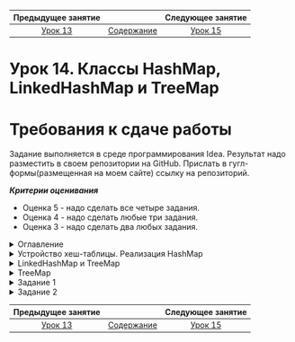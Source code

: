 Предыдущее занятие |         &nbsp;          | Следующее занятие
:----------------:|:-----------------------:|:----------------:
[Урок 13](LESSON14.MD) | [Содержание](README.MD) | [Урок 15](LESSON15.md)

# Урок 14. Классы HashMap, LinkedHashMap и TreeMap

# Требования к сдаче работы

Задание выполняется в среде программирования Idea. Результат надо разместить в своем репозитории на GitHub.
Прислать в гугл-формы(размещенная на моем сайте) ссылку на репозиторий.

***Критерии оценивания***

* Оценка 5 - надо сделать все четыре задания.
* Оценка 4 - надо сделать любые три задания.
* Оценка 3 - надо сделать два любых задания.

<details>
<summary>
Оглавление
</summary>

# Оглавление

1. [Устройство хеш-таблицы. Реализация HashMap](#устройство-хеш-таблицы-реализация-hashmap)
    * [Хеш-функция и ячейки](#хеш-функция-и-ячейки)
    * [Как работает хеш-функция](#как-работает-хеш-функция)
    * [Коллизии](#коллизии)
    * [Коэффициент заполнения](#коэффициент-заполнения)
2. [LinkedHashMap](#linkedhashmap)  
    * [Конструкторы LinkedHashMap](#конструкторы-linkedhashmap)
      * [public LinkedHashMap()](#public-linkedhashmap)
      * [public LinkedHashMap(Map<? extends K, ? extends V> m)](#public-linkedhashmapmap-extends-k--extends-v-m)
      * [public LinkedHashMap(int initialCapacity)](#public-linkedhashmapint-initialcapacity)
      * [public LinkedHashMap(int initialCapacity, float loadFactor)](#public-linkedhashmapint-initialcapacity-float-loadfactor)
      * [public LinkedHashMap(int initialCapacity, float loadFactor, boolean accessOrder)](#public-linkedhashmapint-initialcapacity-float-loadfactor-boolean-accessorder)
3. [Реализация TreeMap](#treemap)
    * [Конструкторы TreeMap](#конструкторы-treemap)
      * [public TreeMap()](#public-treemap)
      * [public TreeMap(Comparator<? super K> comparator)](#public-treemapcomparator-super-k-comparator)
      * [public TreeMap(Map<? extends K, ? extends V> m)](#public-treemapmap-extends-k--extends-v-m)
      * [public TreeMap(SortedMap<K, ? extends V> m)](#public-treemapsortedmapk--extends-v-m)
    * [Порядок сортировки](#порядок-сортировки)
    * [Полезные свойства TreeMap](#полезные-свойства-treemap)
4. [Как создать свою хеш-таблицу](#как-создать-свою-хеш-таблицу)
5. [Задание 1](#задание-1)
6. [Задание 2](#задание-2)
7. [Задание 3](#задание-3)
8. [Задание 4](#задание-4)

</details>

<details>
<summary>Устройство хеш-таблицы. Реализация HashMap</summary>

# Устройство хеш-таблицы. Реализация HashMap

В этом уроке мы заглянем внутрь хеш-таблицы, чтобы разобраться, какие процессы происходят во время её работы. Вы узнаете, для чего нужна хеш-функция, в каких случаях могут возникать коллизии и как их избежать. Поехали!

## Хеш-функция и ячейки

**Хеш-функция** (англ. _hash function_) обеспечивает преобразование входных данных в целое число. 
Результат вычисления называется **хешем** или **хеш-суммой** (англ. _hash_, _hash code_ или _digest_). 
Хеш-функция похожа на распределительную шляпу из книг про Гарри Поттера. 
Только шляпа распределяла студентов по факультетам, а хеш-функция распределяет ключи по ячейкам. 
Эти ячейки ещё называют **корзинами** (англ. _bucket_).

Мы будем рассказывать про внутреннее устройство хеш-таблицы на примере `HashMap`. 
У этой реализации ячейки хранятся в виде массива. 
При этом длина массива всегда является степенью двойки. То есть массив может быть длиной
16, 32, 64 и так далее, но не 10, 25 или 33. Это сделано для ускорения и упрощения работы алгоритма хеш-функции.

![img_10.png](img_10.png)

Хеш-функция на вход получает ключ, а на выходе выдаёт целое число — хеш. Хеш определяет, в какой ячейке будет сохранена запись

## Как работает хеш-функция

У каждого объекта в Java есть метод для получения его представления в виде числа — `hashCode()`.
Он же используется и для определения номера ячейки, в которой будет храниться запись.
Но этот метод может возвращать довольно большие значения, например 753 986 345. 
Такое число невозможно напрямую сопоставить номеру ячейки: 
для этого пришлось бы хранить в памяти компьютера массив с миллионами ячеек!

Тут-то и включается в работу хеш-функция. 
Она преобразует число, которое вернул метод `hashCode()`, 
в меньшее число, зависящее от количества ячеек в хеш-таблице. 
Например, если в хеш-таблице 32 ячейки, то хеш-функция преобразует число 753 986 345 в любое из чисел от 0 до 31.

> 💡 По какому алгоритму одно число преобразуется в другое, определяют создатели хеш-функции. 
> А для пользователей стандартных хеш-таблиц она является чем-то вроде «чёрного ящика».
> В конце концов, главное, чтобы она работала хорошо, 
> а какие при этом внутри неё происходят процессы — не так важно.

По мере добавления новых записей в хеш-таблицу количество ячеек может увеличиваться.
Поэтому алгоритм хеш-функции адаптируется к новому количеству ячеек 
и начинает возвращать более широкий диапазон значений.

Чтобы эффективно выполнять свои функции,
алгоритм хеш-функции должен обладать несколькими свойствами:
1. **Детерминизм**. Это значит, что при вызове хеш-функции для одного и того же ключа несколько раз подряд она всегда должна направлять его в одну и ту же ячейку.
2. **Эффективность**. Алгоритм хеш-функции должен работать быстро. Ведь она вызывается каждый раз при добавлении, удалении или поиске данных по ключу.
3. **Ограниченность**. Результат вычисления хеш-функции должен принадлежать определённому диапазону, который соответствует количеству ячеек. Это свойство даёт гарантию, что мы никогда не обратимся к индексу, который не соответствует ни одной из ячеек.
4. **Равномерность**. Данные должны быть распределены по ячейкам равномерно. То есть каждое выходное значение хеш-функции должно быть равновероятным. Если это свойство будет нарушено, то в какие-то ячейки мы будем пытаться записать данные чаще, чем в другие. И это замедлит обращение к хеш-таблице.

![img.png](img.png)

А ещё необходимо, чтобы хеш-функция умела работать с ключами любых типов. 
Именно по этой причине метод `hashCode()` в Java определён в классе `Object` — благодаря этому он доступен у всех объектов.

> 💡 Вам не нужно создавать хеш-функцию самостоятельно. Она является частью всех стандартных реализаций хеш-таблицы (у каждой реализации — своя хеш-функция), и её код написан разработчиками Java в соответствии со всеми этими критериями. 
> Иногда опытные разработчики при решении сложных задач придумывают свой собственный алгоритм для эффективной хеш-функции. Но это высший пилотаж!

## Коллизии

Иногда случается так, что хеш-функция направляет два совершенно разных ключа в одну и ту же ячейку.

Такой случай показан на картинке ниже. 
В пустую хеш-таблицу были добавлены 
три объекта-строки: банан, клубника и голубика. 
При этом клубника и голубика были направлены в одну и ту же ячейку с индексом 2.

![img_1.png](img_1.png)

Эта ситуация называется **коллизией** (англ. _collision_ — «столкновение») и может возникать во всех хеш-таблицах. 

> 💡 Результат вызова метода `hashCode()`, выходное значение хеш-функции и 
> номера ячеек в этом примере вымышленные! Невозможно заранее предсказать, в какие ячейки будут
> направлены объекты, потому что это зависит от множества факторов. Хеш-таблица определяет это в момент выполнения программы.


При возникновении небольшого количества коллизий, 
хеш-таблица продолжит корректно работать и данные не потеряются. 
Ячейка, в которую попало сразу несколько значений, будет ссылаться на их список. 
То есть если коллизий нет, то в ячейке хранится ссылка на одно значение. Иначе — на список.

Однако это усложнит алгоритм поиска значения по ключу: 
теперь, чтобы найти нужную запись, потребуется перебрать весь список и 
сравнить ключ каждой записи с искомым ключом методом `equals()`.

Если количество коллизий увеличится, то список может стать слишком длинным —
итерация по нему будет занимать больше времени, и это сильно замедлит работу всей хеш-таблицы.

![img_2.png](img_2.png)


Если у ключа некорректно реализован метод `hashCode()`, то может получится так, 
что все ключи скопятся в одной ячейке.

Такое возможно, если:
* метод hashCode() для всех ключей возвращает одно и то же значение;
* у возвращаемых значений низкая вариативность — то есть метод hashCode() часто возвращает одно и то же значение для разных объектов.

Такая ситуация называется **худший случай** (англ. _worst case_) —
то есть худший вариант организации данных, при котором хеш-таблица 
будет работать максимально неэффективно.

## Коэффициент заполнения

Чтобы минимизировать вероятность возникновения коллизий, 
алгоритмы внутри хеш-таблицы распределяют данные 
по ячейкам как можно более равномерно.

При создании новой хеш-таблицы внутри неё обычно автоматически появляется небольшое количество пустых ячеек.
Благодаря этому у хеш-функции сразу есть пространство для равномерного распределения записей.
В случае с `HashMap` и `LinkedHashMap` — 16 пустых ячеек. 
А вот для `TreeMap` из-за особенностей её реализации это не требуется, 
поэтому пустые ячейки не создаются.

По мере добавления в хеш-таблицу 
новых записей количество ячеек увеличивается. 
Это необходимо, чтобы сократить количество возможных коллизий. 
При этом все ключи заново хешируются и перераспределяются.

Чтобы понять, в какой момент нужно увеличивать количество ячеек, 
хеш-таблица периодически вычисляет **коэффициент заполнения** (англ. _load factor_) — 
соотношение между занятыми и свободными ячейками. 

![img_3.png](img_3.png)

По умолчанию коэффициент заполнения равен **75%**. Но программист может указать своё значение 
в момент создания новой хеш-таблицы. Для этого есть специальный конструктор:

```java
public HashMap(int initialCapacity, float loadFactor)
```

В параметре `initialCapacity` указывается количество пустых ячеек, которое будет создано в новой хеш-таблице. 
Максимальное значение этого параметра: 1 073 741 824.

А в параметре `loadFactor` нужно написать желаемое значение коэффициента заполнения. 
В этом параметре можно передать сколь угодно большое значение, 
главное чтобы коэффициент был больше нуля. 
Например, если создать хеш-таблицу с `loadFactor` равным 0.6, то как только более 60% ячеек заполнятся, автоматически произойдёт расширение хеш-таблицы.


</details>

<details>
<summary>LinkedHashMap и TreeMap</summary>

# LinkedHashMap

![img_4.png](img_4.png)

## `LinkedHashMap`

Из предыдущих уроков вы знаете, что элементы в HashMap хранятся без определённого порядка 
и при итерации перебираются хаотично. В большинстве случаев это не имеет большого значения. 

Но иногда для решения задачи бывает важно, чтобы данные внутри хеш-таблицы находились
в фиксированном порядке. Например, записи в онлайн-дневнике должны быть отсортированы по
времени их создания — от старых к новым. И важно, чтобы этот порядок не менялся после перезагрузки страницы.

`LinkedHashMap` решает эту задачу. 
Эта реализация хеш-таблицы может упорядочивать данные двумя способами:
* **в порядке добавления записей** — при итерации первой будет та запись, которая была вставлена в
хеш-таблицу самой первой, а последней — самая последняя добавленная запись;
* **в порядке доступа к записям** — при итерации первой будет та запись, к которой дольше всего не обращались, 
а последней — та, к которой было последнее обращение. Обращением считается вызов одного из методов для выборки 
данных по ключу: ``get(Object key)` или getOrDefault(Object key, V defaultValue)`.

Задать нужный вариант можно в момент создания новой хеш-таблицы. Для этого предусмотрен специальный конструктор.

## Конструкторы `LinkedHashMap`

### `public LinkedHashMap()`

Создаёт новую хеш-таблицу со стандартными настройками:
* 16 пустых ячеек;
* коэффициент заполнения 75%;
* ключи будут отсортированы в порядке их добавления в хеш-таблицу.

### `public LinkedHashMap(Map<? extends K, ? extends V> m)`

Создаёт новую хеш-таблицу со стандартными настройками и заполняет её данными из переданной в параметре m хеш-таблицы.
Другими словами, создаёт идентичную на $100$% копию переданной хеш-таблицы любого типа.

### `public LinkedHashMap(int initialCapacity)`

Создаёт новый объект со стандартными настройками. При этом в новой хеш-таблице будет сразу же создано столько ячеек, 
сколько указано в переданном параметре `initialCapacity`. 
Максимально возможное число ячеек такое же, как у `HashMap`: 1 073 741 824.

### `public LinkedHashMap(int initialCapacity, float loadFactor)`

Этот конструктор в дополнение к количеству ячеек, которые нужно сразу же инициализировать, 
позволяет указать желаемый коэффициент заполнения. 

### `public LinkedHashMap(int initialCapacity, float loadFactor, boolean accessOrder)`

Этот конструктор позволяет дополнительно указать, какой тип сортировки ключей будет использоваться.
Если в параметре `accessOrder` указать `true`, то итерация будет проводиться в порядке доступа к записям. 
А если `false` — в порядке добавления записей (напомним, что этот вариант упорядочивания используется 
по умолчанию, если вызвать конструктор без аргументов).

---


</details>

<details>

<summary>TreeMap</summary>

# TreeMap

У этой реализации достаточно длинная цепочка наследования. `TreeMap` наследуется от `AbstractMap`, а также реализует интерфейс 
`NavigableMap`, который в свою очередь наследуется от `SortedMap`. `SortedMap` наследуется от `Map`.

💡 Чтобы понимать устройство `TreeMap` лучше, посмотрите на исходный код этого класса. В `IntelliJ IDEA` это можно сделать так:
1. В верхнем меню выберите: `Navigate` → `Class`.
2. В открывшемся окне поиска введите `TreeMap`.
3. Выберите класс `TreeMap`, который находится в пакете `java.util`.

Изучите код интерфейсов и то, как различные зоны ответственности распределены между ними и классами — от общего к более конкретному. 

Внутреннее устройство этой реализации достаточно сложное — внутри находится структура данных, 
которая называется дерево. **Дерево** (англ. _tree_) позволяет хранить большие 
объёмы данных в виде иерархии. Благодаря этому поиск по ним можно выполнять очень быстро. 
Существует много подвидов деревьев и способов их реализации. 

`TreeMap` удобно использовать, когда нужно, чтобы порядок ключей в 
таблице был определённым и специфическим. Его ещё называют **естественным порядком** 
(англ. `natural order`). Например, для строк это «от первой буквы алфавита до последней», 
а для чисел — «от меньшего к большему».

Для собственных классов может потребоваться своя, 
особенная логика сортировки. `TreeMap` в сочетании с механизмом компараторов 
позволяют этого добиться.

Например, эта структура данных подойдёт для хранения и обработки большого объёма 
метеорологических данных. В качестве ключа можно использовать время 
метеонаблюдения, а в значении хранить объекты с показателями датчиков: 
температуру, влажность, силу ветра и прочее. 
Получить все данные от самых первых до самых последних просто — 
достаточно выполнить итерацию по всей хеш-таблице. 
Доступ к определённой дате, часу или минуте тоже будет очень быстрым.

## Конструкторы `TreeMap`

У TreeMap, как и у других типов хеш-таблиц, 
есть несколько конструкторов для разных задач и сценариев использования.

### `public TreeMap()`

Создаёт новую пустую хеш-таблицу `TreeMap`. 
В отличие от HashMap и LinkedHashMap, внутри `TreeMap`
пустые ячейки в момент создания нового объекта не появляются.

### `public TreeMap(Comparator<? super K> comparator)`
Позволяет определить порядок сортировки в момент 
создания нового объекта `TreeMap`. Для этого в конструктор передаётся объект 
типа `Comparator`. В нём должны быть описаны правила, 
по которым хеш-таблица будет сортировать ключи.

### `public TreeMap(Map<? extends K, ? extends V> m)`

Создаёт новый объект `TreeMap` со стандартными настройками 
и заполняет данными из переданной хеш-таблицы любого типа.

### `public TreeMap(SortedMap<K, ? extends V> m)`

Создаёт новый объект `TreeMap` со стандартными настройками 
и заполняет данными из переданной хеш-таблицы. При этом можно
передать только хеш-таблицу типа `SortedMap` (то есть c уже отсортированными данными).

## Порядок сортировки

Задать желаемый порядок сортировки данных можно двумя способами:
1. При создании нового объекта `TreeMap` передать желаемый порядок сортировки в конструктор.

Например, при создании хеш-таблицы `users` мы передали в 
конструктор `TreeMap` объект `userComparator`. Тип этого объекта `Comparator`,
и в методе `compare` написана логика, по которой будут сортироваться данные в хеш-таблице. В
приведённом коде пользователи будут идти по порядку возрастания `ID` (уникального идентификатора) —
от меньшего к большему.

```java
 Comparator<User> userComparator = new Comparator<>() {
     @Override
     public int compare(User user1, User user2) {
         return user1.userId - user2.userId;
     }
 };
 
 Map<User, String> users = new TreeMap<>(userComparator);
 
```

2. Реализовать интерфейс `Comparable` у класса, который будет использоваться как ключ. 
В этом примере ключами являются объекты класса User.
Пользователи будут автоматически отсортированы по возрастанию их ID — 
1, 2, 3 и так далее.

```java
 class User implements Comparable<User> {
     public Integer userId;
     public String username;
     // ... и другие поля пользователя
 
     @Override
     public int compareTo(User o) {
         return this.userId - o.userId;
     }
 }
 
```

Первый вариант обычно применяют, когда в классе, который используется как ключ, 
нельзя отредактировать код и реализовать интерфейс `Comparable`. 
Или когда в разных местах программы нужна разная логика сортировки: 
для это придётся создать несколько разных объектов `Comparator`.

Второй способ удобен в тех случаях, 
когда есть только один способ сортировки данных, и он используется во всех местах программы.

## Полезные свойства `TreeMap`

Наличие чёткого порядка данных в `TreeMap` не только упрощает итерацию, 
но и создаёт другие полезные возможности. Например:
* Метод `firstEntry()` возвращает самую первую по порядку запись 
(то есть одновременно и ключ, и значение). 
Получить только ключ можно с помощью метода `firstKey()`. 
После вызова этих методов данные не будут удалены из хеш-таблицы.
* Методы `lastEntry()` и `lastKey()` позволяют получить последние по порядку данные.
* Методы `pollFirstEntry()` и `pollLastEntry()` тоже возвращают первую и 
последнюю запись соответственно, но при этом удаляют эти записи из хеш-таблицы.

У `TreeMap` есть и другие полезные методы для гибкой работы с данными. 
Например, можно передать ключ и получить по нему соседние записи. 
В некоторых специфических задачах эти методы очень полезны. 
Если вы работаете над системой карт города, 
можно передать в хеш-таблицу номера домов и узнать, 
какие дома находятся по соседству. 
Подробнее обо всех методах этого класса можно почитать в [документации](https://docs.oracle.com/en/java/javase/21/docs/api/java.base/java/util/TreeMap.html).

---

## Как создать свою хеш-таблицу

При решении обычных задач редко возникает необходимость в создании собственной хеш-таблицы 
— для этого отлично подходят универсальные реализации из стандартной библиотеки Java.

Тем не менее, программисту полезно знать, как создаётся собственная реализация хеш-таблицы. 
Сделать это можно двумя способами:
* Создать новый класс, который будет реализовать интерфейс `Map`. 
В этом случае вам нужно самостоятельно придумать алгоритм, 
а затем написать реализацию каждого метода из интерфейса `Map`. 
Этот вариант достаточно сложный, он требует глубокого знания алгоритмов.
* Создать новый класс, который будет наследоваться от одной из готовых реализаций хеш-таблицы. 
И переопределить только те методы, которые нужно.

Пора создать свою реализацию хеш-таблицы! Пусть она будет называться 
`YandexPracticumMap` и наследоваться от `HashMap`. Переопределим в ней метод `put()`. 
Он будет:
1. Выводить в консоль те ключ и значение, которые сейчас записываются.
2. Затем вызывать оригинальный метод `put()` у родительского класса `HashMap`,
который отвечает за сохранение данных в хеш-таблицу.

Для переменной `numbers` будем использовать стандартную реализацию `HashMap`. 
А для переменной `numbers2` — реализацию `YandexPracticumMap` с переопределённым методом `put()`.
Поэтому вы будете видеть в консоли каждую добавляемую запись.

```java
import java.util.HashMap;
import java.util.Map;

public class Practicum {
    public static void main(String[] args) {
        Map<Integer, Integer> numbers = new HashMap<>();
        numbers.put(1, 10);
        numbers.put(2, 20);

        Map<Integer, Integer> numbers2 = new YandexPracticumMap<>();
        numbers2.put(3, 30);
        numbers2.put(4, 40);
    }

    static class YandexPracticumMap<K,V> extends HashMap<K,V> {
        @Override
        public V put(K key, V value) {
            System.out.println("Сохранение значения " + value + " в ключе " + key);
            return super.put(key, value);
        }
    }
}
```

![img_7.png](img_7.png)

Используя этот подход, можно переопределить любые 
методы и добавить дополнительную логику в стандартную реализацию хеш-таблицы.

В этом уроке вы изучили ещё две реализации интерфейса `Map`: `LinkedHashMap` и `TreeMap`.

`LinkedHashMap` способна хранить ключи в порядке их добавления 
либо в том порядке, когда к ключам был последний доступ. 
А `TreeMap` даёт возможность определить очень гибкие правила сортировки, 
характерные для тех данных, которые есть в вашей задаче.

</details>

<details>

<summary>Задание 1</summary>

# Задание 1

Перед вами хеш-таблица, в которой хранятся названия фильмов и имена режиссёров.
Исправьте код таким образом, чтобы ключи выводились в консоль в том же порядке, 
в каком они были добавлены в хеш-таблицу.

```java
import java.util.HashMap;
import java.util.Map;

public class Practicum {
    private static Map<String, String> films = new HashMap<>();

    public static void main(String[] args) {
        films.put("Титаник", "Джеймс Кэмерон");
        films.put("Гарри Поттер и философский камень", "Крис Коламбус");
        films.put("Хакеры", "Иэн Софтли");
        films.put("Терминатор", "Джеймс Кэмерон");

        for (String film : films.keySet()) {
            System.out.println(film);
        }
    }
}
```

## Подсказка

Используйте другую реализацию интерфейса Map — LinkedHashMap

## Ожидаемый результат

![img_5.png](img_5.png)


</details>


<details>

<summary>Задание 2</summary>

# Задание 2

В приведённом ниже коде находится сопоставление пользователей и стран, 
в которых они живут. Эти данные хранятся в TreeMap в упорядоченном виде — от наименьшего 
ID пользователя к большему. 

Запустите программу и удостоверьтесь в этом! Ваша задача — изменить код таким образом, 
чтобы пользователи были отсортированы по именам —  от «А» до «Я». 
Для этого нужно изменить логику компаратора `userComparator`.

```java
import java.util.Comparator;
import java.util.Map;
import java.util.TreeMap;

public class Practicum {
    public static void main(String[] args) {
        Comparator<User> userComparator = new Comparator<>() {
            @Override
            public int compare(User user1, User user2) {
                return user1.userId - user2.userId;
            }
        };

        Map<User, String> users = new TreeMap<>(userComparator);
        fillWithData(users);

        System.out.println("Пользователи: ");
        for (Map.Entry<User, String> entry : users.entrySet()) {
            System.out.println(entry);
        }
    }

    private static void fillWithData(Map<User, String> users) {
        users.put(new User(545, "Николай"), "Россия");
        users.put(new User(8934, "Томас"), "Португалия");
        users.put(new User(45, "Ив"), "Франция");
        users.put(new User(5758, "Лили"), "Италия");
        users.put(new User(247, "Винг"), "Гонконг");
    }
}

class User {
    Integer userId;
    String name;

    public User(Integer userId, String name) {
        this.userId = userId;
        this.name = name;
    }

    @Override
    public boolean equals(Object o) {
        if (this == o) return true;
        if (o == null || getClass() != o.getClass()) return false;

        User user = (User) o;

        return userId.equals(user.userId);
    }

    @Override
    public int hashCode() {
        return userId.hashCode();
    }

    @Override
    public String toString() {
        return "User{userId=" + userId + ", name=" + name + "}";
    }
}
```

## Подсказка

* Измените код компаратора таким образом, чтобы для сортировки использовалось поле `name`, а не `userId`.
* Тип поля name — `String`. Для сортировки строк нужно использовать вот такой код:
`return user1.name.compareTo(user2.name);`.

## Ожидаемый результат

![img_6.png](img_6.png)

</details>

Предыдущее занятие |         &nbsp;          | Следующее занятие
:----------------:|:-----------------------:|:----------------:
[Урок 13](LESSON13.MD) | [Содержание](README.MD) | [Урок 15](LESSON15.MD)